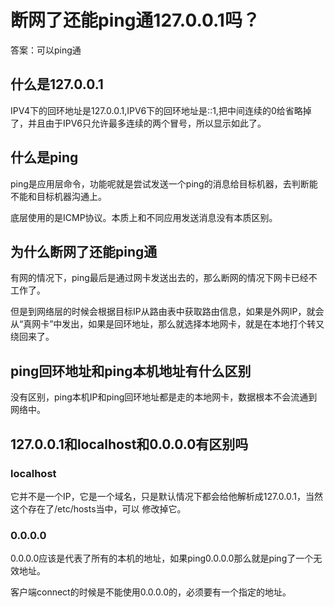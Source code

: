 # 断网了还能ping通127.0.0.1吗？

答案：可以ping通

## 什么是127.0.0.1
IPV4下的回环地址是127.0.0.1,IPV6下的回环地址是::1,把中间连续的0给省略掉了，并且由于IPV6只允许最多连续的两个冒号，所以显示如此了。

## 什么是ping
ping是应用层命令，功能呢就是尝试发送一个ping的消息给目标机器，去判断能不能和目标机器沟通上。

底层使用的是ICMP协议。本质上和不同应用发送消息没有本质区别。

## 为什么断网了还能ping通
有网的情况下，ping最后是通过网卡发送出去的，那么断网的情况下网卡已经不工作了。

但是到网络层的时候会根据目标IP从路由表中获取路由信息，如果是外网IP，就会从“真网卡”中发出，如果是回环地址，那么就选择本地网卡，就是在本地打个转又绕回来了。

## ping回环地址和ping本机地址有什么区别
没有区别，ping本机IP和ping回环地址都是走的本地网卡，数据根本不会流通到网络中。

## 127.0.0.1和localhost和0.0.0.0有区别吗

### localhost
它并不是一个IP，它是一个域名，只是默认情况下都会给他解析成127.0.0.1，当然这个存在了/etc/hosts当中，可以 修改掉它。

### 0.0.0.0
0.0.0.0应该是代表了所有的本机的地址，如果ping0.0.0.0那么就是ping了一个无效地址。

客户端connect的时候是不能使用0.0.0.0的，必须要有一个指定的地址。